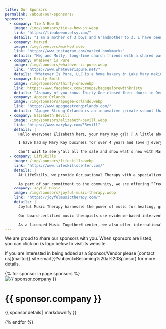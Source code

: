 ```yaml
---
title: Our Sponsors
permalink: /about/our-sponsors/
sponsors:
  - company: Tie A Bow On
    image: /img/sponsors/tie-a-bow-on.webp
    link: "https://tieabowon.etsy.com/"
    details: "I am a mother of 3 boys and Grandmother to 3. I have been making bows for over  12 years now. I have been a Vendor at BFAW since Fall of 2015. I love BFAW and seeing so many repeat customers and watching their children grow up. All my bows are handmade by me."
  - company: Marked
    image: /img/sponsors/marked.webp
    link: "https://www.instagram.com/marked.bookmarks"
    details: "Meg and Molly, long-time church friends with a shared passion for creativity and the mystery of the Living Word, co-founded marked., a small business sparked by a single moment creating wedding favors for Molly’s wedding. But God had something much bigger in mind—handmade, vintage-style bookmarks with handwritten Scriptures. The mission of marked. is to make the Word of God the first and last thing book lovers see every time they curl up with their favorite book and their favorite cup of cozy!"
  - company: Whatever is Pure
    image: /img/sponsors/whatever-is-pure.webp
    link: "https://www.whateverispure.net/"
    details: "Whatever Is Pure, LLC is a home bakery in Lake Mary making delicious organic chemical-free breads and skin care products. Everything is made to order. Bread can be healthy and nutritious! I mill the flour at home so there are no chemicals involved and all the nutrients are preserved. Wheat naturally has a lot of fiber, protein and B-complex vitamins but they are lost in the process of making flour in factories. Skin care should be helping your skin, not destroying it. I battled eczema and skin allergies for years. My lotion, deodorant, laundry soap and lip balm soothe skin, heal small cuts and (along with an anti-inflammatory and chemical free diet) took away the eczema."
  - company: Kristy Smith
    image: /img/sponsors/thirty-one.webp
    link: https://www.facebook.com/groups/bagsgalorewithkristy
    details: "As many of you know, Thirty-One closed their doors in December after being in business for 21 years. However, I am EXCITED to share with you all that I will still be at Boutique for a week with the remaining of my Thirty-One inventory. Do not miss out on purchasing your last Thirty-One products! If you want to shop ahead of the sale, make sure to visit my Facebook page (click the title link)."
  - company: Apogee Orlando
    image: /img/sponsors/apogee-orlando.webp
    link: "https://www.apogeestrongorlando.com/"
    details: "Apogee Strong Orlando is an innovative private school that fosters an environment where children are free to explore their passions, develop physical health alongside academic excellence, and cultivate a supportive community of families committed to growing together. We believe every child has unique, God-given gifts, and our campus is intentionally designed to nurture these individual strengths while igniting a lifelong love of learning. Our mission goes beyond traditional textbooks and rigid curricula; through a child-centered approach, we focus on developing character, resilience, creativity, competence, and confidence. With low student-teacher ratios and engaging, hands-on learning experiences, we are dedicated to preparing children for life, not just passing exams."
  - company: Elizabeth Bevill
    image: /img/sponsors/elizabeth-bevill.webp
    link: "https://www.marykay.com/EBevill"
    details: |
      Hello everyone! Elizabeth here, your Mary Kay gal! 💖 A little about me. I have 2 grown children. 1 doggie girl and 3 granddoggies! I hope to start traveling the US in an RV 🚍🏞, with my hubby in the next year!

      I have had my Mary Kay business for over 4 years and love 💞 everything about it. Have gained so much confidence, love the girlfriend time 👭, meeting new friends and reconnecting with old friends, the amazing skincare and the fabulous training❣️

      Can't wait to see y'all all the sale and show what's new with Mary Kay! 💕
  - company: LifeSkills
    image: /img/sponsors/lifeskills.webp
    link: "https://www.lifeskillscenter.com/"
    details: |
      At LifeSkills, we provide Occupational Therapy with a specialized focus on Sensory Integration Therapy. We are a trusted provider with the highest reputation for our expertise, compassionate care, and proven success helping children improve their quality of life since 1993.

      As part of our commitment to the community, we are offering “Free Screening for Children” during April to honor Occupational Therapy Month. This screening is designed to identify children who may be experiencing sensory-related difficulties and could benefit from Sensory Integration Therapy, along with parent education.
  - company: Joyful Music
    image: /img/sponsors/joyful-music-therapy.webp
    link: "https://joyfulmusictherapy.com/"
    details: |
      Joyful Music Therapy harnesses the power of music for healing, growth, and connection.

      Our board-certified music therapists use evidence-based interventions to help individuals improve communication, emotional regulation, memory, and daily life skills.

      As a licensed Music Together® center, we also offer internationally acclaimed classes for children from birth to age seven. Developed by musicians and neurologists at Princeton, Music Together®  nurtures early musical development, fostering cognitive, emotional, and social growth. By actively making music, children and families build lifelong connections, confidence, and joy.
---
```


We are proud to share our sponsors with you. When sponsors are listed, you can click on its logo below to visit its website.

If you are interested in being added as a Sponsor/Vendor please [contact us](mailto:{{ site.email }}?subject=Becoming%20a%20Sponsor) for more details.

<div class="container">
  <div class="row row-cols-md-2">
    {% for sponsor in page.sponsors %}
    <div class="p-2">
      <div class="card col">
        <a href="{{ sponsor.link }}" target="_blank" style="text-decoration:none">
          <img src="{{ sponsor.image }}" class="card-img-top" alt="{{ sponsor.company }}">
        </a>
        <div class="card-body">
          <h1 class="card-title">
            <a href="{{ sponsor.link }}" target="_blank" style="text-decoration:none">{{ sponsor.company }}</a>
          </h1>
          <p class="card-text" style="text-align: justify">{{ sponsor.details | markdownify }}</p>
        </div>
      </div>
    </div>
    {% endfor %}
  </div>
</div>
